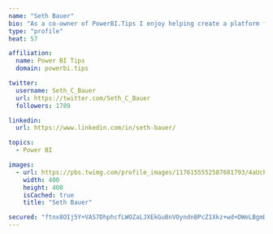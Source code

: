 ```yaml
---
name: "Seth Bauer"
bio: "As a co-owner of PowerBI.Tips I enjoy helping create a platform for new and advanced users alike to learn and expand their skills and get the most out of Power BI."
type: "profile"
heat: 57

affiliation:
  name: Power BI Tips
  domain: powerbi.tips

twitter:
  username: Seth_C_Bauer
  url: https://twitter.com/Seth_C_Bauer
  followers: 1789

linkedin:
  url: https://www.linkedin.com/in/seth-bauer/

topics:
  - Power BI

images:
  - url: https://pbs.twimg.com/profile_images/1176155552587681793/4aUcPKoe_400x400.jpg
    width: 400
    height: 400
    isCached: true
    title: "Seth Bauer"

secured: "ftnx8OIj5Y+VAS7DhphcfLWOZaLJXEkGuBnVOyndnBPcZ1Xkz+wd+DWeLBgmDNl6NBZJp57oPRR12rzN+21EDRp8bf2Ukkqec0wGFPNIUzgtzPkcXtXM/I1KcN2Bpw1owjFdr5v9xlKiOhzO5W/wQRL8HrH8Q1BwAyt4cL3oYDhP7V5jLNL6EK0JLmT7nNe3BPtY3SkLC769u456OOw3Br+57gV0xQypuOox3KqgTCthsDxtCBDZz1nJvwVs1Qwk3tif/w7mHtFRrINGdJLusjl3LL21H/BmmckpxHBMMntGjTxFFyiu2zHkATJH9EH+d/+0uGOMF91Q7iefYNr4VTIkn6r73KHkeJySx7FC9kr+zcsKwdZYQolx6YkYoCTY1XPgSOYpBeoXi5LkpK6zTe7xA9owqkfQ33yfT2Sp7iI=;L3MkbxAtNuG0CusQeq7G1g=="
---
```



